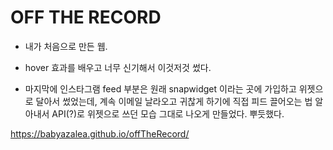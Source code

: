 # OFF THE RECORD

* 내가 처음으로 만든 웹.

* hover 효과를 배우고 너무 신기해서 이것저것 썼다.

* 마지막에 인스타그램 feed 부분은 원래 snapwidget 이라는 곳에 가입하고 위젯으로 달아서 썼었는데, 계속 이메일 날라오고 귀찮게 하기에 직접 피드 끌어오는 법 알아내서 API(?)로 위젯으로 쓰던 모습 그대로 나오게 만들었다. 뿌듯했다.

<https://babyazalea.github.io/offTheRecord/>
